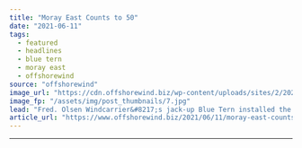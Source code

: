 ```yaml
---
title: "Moray East Counts to 50"
date: "2021-06-11"
tags: 
  - featured
  - headlines
  - blue tern
  - moray east
  - offshorewind
source: "offshorewind"
image_url: "https://cdn.offshorewind.biz/wp-content/uploads/sites/2/2021/06/11112504/Moray-East-Counts-to-50.jpg"
image_fp: "/assets/img/post_thumbnails/7.jpg"
lead: "Fred. Olsen Windcarrier&#8217;s jack-up Blue Tern installed the 50th Vestas V164-9.5MW wind turbine at"
article_url: "https://www.offshorewind.biz/2021/06/11/moray-east-counts-to-50/"
---
```


---
